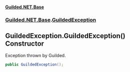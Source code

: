 
#### [Guilded.NET.Base](index 'index')
### [Guilded.NET.Base](index#Guilded_NET_Base 'Guilded.NET.Base').[GuildedException](GuildedException 'Guilded.NET.Base.GuildedException')
## GuildedException.GuildedException() Constructor
Exception thrown by Guilded.  
```csharp
public GuildedException();
```
